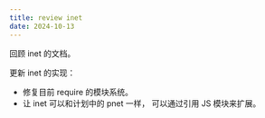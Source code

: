 ```yaml
---
title: review inet
date: 2024-10-13
---
```


回顾 inet 的文档。

更新 inet 的实现：

- 修复目前 require 的模块系统。
- 让 inet 可以和计划中的 pnet 一样，
  可以通过引用 JS 模块来扩展。
